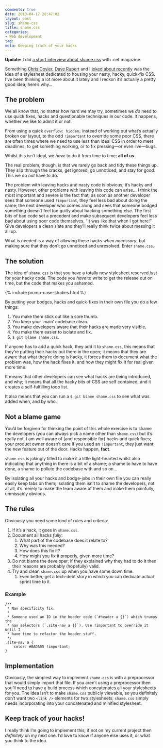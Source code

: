 ```yaml
---
comments: true
date: 2013-04-17 20:47:02
layout: post
slug: shame-css
title: shame.css
categories:
- Web development
tag:
meta: Keeping track of your hacks
---
```


**Update:** I did [a short interview about shame.css](http://csswizardry.com/2013/04/shame-css-full-net-interview)
with .net magazine.

Something [Chris Coyier](https://twitter.com/chriscoyier),
[Dave Rupert](https://twitter.com/davatron5000) and I
[joked about recently](http://shoptalkshow.com/episodes/045-with-harry-roberts/)
was the idea of a stylesheet dedicated to housing your nasty, hacky, quick-fix
CSS. I’ve been thinking a lot more about it lately and I reckon it’s actually a
pretty  good idea; here’s why…

## The problem

We all know that, no matter how hard we may try, sometimes we _do_ need to use
quick fixes, hacks and questionable techniques in our code. It happens, whether
we like to admit it or not.

From using a quick `overflow: hidden;` instead of working out what’s actually
broken our layout, to the odd `!important` to override some poor CSS, there are
often times where we need to use less than ideal CSS in order to meet deadlines,
to get something working, or to fix pressing—or even live—bugs.

Whilst this isn’t ideal, we _have_ to do it from time to time; **all of us**.

The real problem, though, is that we rarely go back and tidy these things up.
They slip through the cracks, get ignored, go unnoticed, and stay for good. This
we do _not_ have to do.

The problem with leaving hacks and nasty code is obvious; it’s hacky and nasty.
However, other problems with leaving this code can arise… I think the most
important and severe is the fact that, as soon as another developer sees that
someone used `!important`, they feel less bad about doing the same; the next
developer who comes along and sees that someone bodged something doesn’t feel
too guilty about hacking something else. The first bits of bad code set a
precedent and make subsequent developers feel less bad about using poor code
themselves. <q>It was like that when I got here!</q> Give developers a clean
slate and they’ll really think twice about messing it all up.

What is needed is a way of allowing these hacks _when necessary_, but making
sure that they don’t go unnoticed and unresolved. Enter `shame.css`.

## The solution

The idea of `shame.css` is that you have a totally new stylesheet reserved
_just_ for your hacky code. The code you _have_ to write to get the release out
on time, but the code that makes you ashamed.

{% include promo-case-studies.html %}

By putting your bodges, hacks and quick-fixes in their own file you do a few
things:

1. You make them stick out like a sore thumb.
2. You keep your ‘main’ codebase clean.
3. You make developers aware that their hacks are made very visible.
4. You make them easier to isolate and fix.
5. `$ git blame shame.css`.

If anyone has to add a quick hack, they add it to `shame.css`, this means that
they’re putting their hacks out there in the open; it means that they are aware
that what they’re doing is hacky, it forces them to document what the problem
was, how the hack fixes it, and how they might fix it for real given more time.

It means that other developers can see what hacks are being introduced, and why;
it means that all the hacky bits of CSS are self contained, and it creates a
self-fulfilling todo list.

It also means that you can run a `$ git blame shame.css` to see what was added
when, and by who.

## Not a blame game

You’d be forgiven for thinking the point of this whole exercise is to shame the
developers (you can always pick a name other than `shame.css`) but it’s really
not. I am well aware of (and responsible for) hacks and quick fixes; your
product owner doesn’t care if you used an `!important`, they just want the new
feature out of the door. Hacks happen, **fact**.

`shame.css` is jokingly titled to make it a little light-hearted whilst also
indicating that anything in there is a bit of a shame; a shame to have to have
done, a shame to pollute the codebase with and so on…

By isolating all your hacks and bodge-jobs in their own file you can really
easily keep tabs on them; isolating them isn’t to shame the developers, not at
all, it’s merely to make the team aware of them and make them painfully,
unmissably obvious.

## The rules

Obviously you need some kind of rules and criteria:

1. If it’s a hack, it goes in `shame.css`.
2. Document all hacks _fully_:
   1. What part of the codebase does it relate to?
   2. Why was this needed?
   3. How does this fix it?
   4. How might you fix it properly, given more time?
3. Do not blame the developer; if they explained why they had to do it then
   their reasons are probably (hopefully) valid.
4. Try and clean `shame.css` up when you have some down time.
   1. Even better, get a tech-debt story in which you can dedicate actual sprint
      time to it.

### Example

<pre><code><span class="code-comment">/**
 * Nav specificity fix.
 *
 * Someone used an ID in the header code (`#header a {}`) which trumps the
 * nav selectors (`.site-nav a {}`). Use !important to override it until I
 * have time to refactor the header stuff.
 */</span>
.site-nav a {
    color: #BADA55 !important;
}</code></pre>

## Implementation

Obviously, the simplest way to implement `shame.css` is with a preprocessor that
would simply import that file. If you aren’t using a preprocessor then you’ll
need to have a build process which concatenates all your stylesheets for you.
The idea isn’t to make `shame.css` publicly viewable, so you definitely don’t
want two `<link />` elements for two stylesheets; `shame.css` simply needs
incorporating into your concatenated and minified stylesheet.

## Keep track of your hacks!

I really think I’m going to implement this; if not on my current project then
_definitely_ on my next one. I’d love to know if anyone else uses it, or what
you think to the idea.
